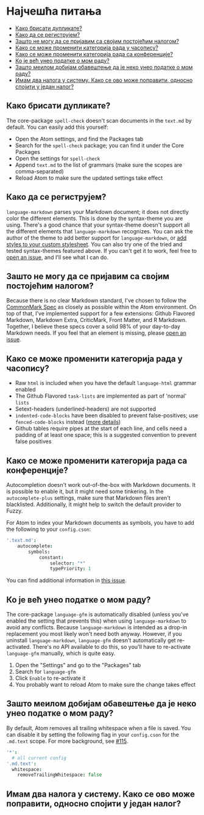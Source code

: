 # Најчешћа питања

- [Како брисати дупликате?](#како-брисати-дупликате)
- [Како да се региструјем?](#како-да-се-региструјем)
- [Зашто не могу да се пријавим са својим постојећим налогом?](#зашто-не-могу-да-се-пријавим-са-својим-постојећим-налогом)
- [Како се може променити категорија рада у часопису?](#како-се-може-променити-категорија-рада-у-часопису)
- [Како се може променити категорија рада са конференције?](#како-се-може-променити-категорија-рада-са-конференције)
- [Ко је већ унео податке о мом раду?](#ко-је-већ-унео-податке-о-мом-раду)
- [Зашто меилом добијам обавештење да је неко унео податке о мом раду?](#зашто-меилом-добијам-обавештење-да-је-неко-унео-податке-о-мом-раду)
- [Имам два налога у систему. Како се ово може поправити, односно спојити у један налог?](#имам-два-налога-у-систему-како-се-ово-може-поправити-односно-спојити-у-један-налог)

## Како брисати дупликате?

The core-package `spell-check` doesn't scan documents in the `text.md` by default. You can easily add this yourself:

- Open the Atom settings, and find the Packages tab
- Search for the `spell-check` package; you can find it under the Core Packages
- Open the settings for `spell-check`
- Append `text.md` to the list of grammars (make sure the scopes are comma-separated)
- Reload Atom to make sure the updated settings take effect

## Како да се региструјем?

`language-markdown` parses your Markdown document; it does not directly color the different elements. This is done by the syntax-theme you are using. There's a good chance that your syntax-theme doesn't support all the different elements that `language-markdown` recognizes. You can ask the author of the theme to add better support for `language-markdown`, or [add styles to your custom stylesheet](http://flight-manual.atom.io/using-atom/sections/basic-customization/#style-tweaks). You can also try one of the tried and tested syntax-themes featured above. If you can't get it to work, feel free to [open an issue](https://github.com/burodepeper/language-markdown/issues/new/), and I'll see what I can do.

## Зашто не могу да се пријавим са својим постојећим налогом?

Because there is no clear Markdown standard, I've chosen to follow the [CommonMark Spec](http://spec.commonmark.org/) as closely as possible within the Atom environment. On top of that, I've implemented support for a few extensions: Github Flavored Markdown, Markdown Extra, CriticMark, Front Matter, and R Markdown. Together, I believe these specs cover a solid 98% of your day-to-day Markdown needs. If you feel that an element is missing, please [open an issue](https://github.com/burodepeper/language-markdown/issues/new/).

## Како се може променити категорија рада у часопису?

- Raw `html` is included when you have the default `language-html` grammar enabled
- The Github Flavored `task-lists` are implemented as part of 'normal' `lists`
- Setext-headers (underlined-headers) are not supported
- `indented-code-blocks` have been disabled to prevent false-positives; use `fenced-code-blocks` instead ([more details](https://github.com/burodepeper/language-markdown/issues/88#issuecomment-183344420))
- Github tables require pipes at the start of each line, and cells need a padding of at least one space; this is a suggested convention to prevent false positives

## Како се може променити категорија рада са конференције?

Autocompletion doesn't work out-of-the-box with Markdown documents. It is possible to enable it, but it might need some tinkering. In the `autocomplete-plus` settings, make sure that Markdown files aren't blacklisted. Additionally, it might help to switch the default provider to Fuzzy.

For Atom to index your Markdown documents as symbols, you have to add the following to your `config.cson`:

```coffee
'.text.md':
    autocomplete:
        symbols:
            constant:
                selector: "*"
                typePriority: 1
```

You can find additional information in [this issue](https://github.com/burodepeper/language-markdown/issues/150).

## Ко је већ унео податке о мом раду?

The core-package `language-gfm` is automatically disabled (unless you've enabled the setting that prevents this) when using `language-markdown` to avoid any conflicts. Because `language-markdown` is intended as a drop-in replacement you most likely won't need both anyway. However, if you uninstall `language-markdown`, `language-gfm` doesn't automatically get re-activated. There's no API available to do this, so you'll have to re-activate `language-gfm` manually, which is quite easy.

1. Open the "Settings" and go to the "Packages" tab
2. Search for `language-gfm`
3. Click `Enable` to re-activate it
4. You probably want to reload Atom to make sure the change takes effect

## Зашто меилом добијам обавештење да је неко унео податке о мом раду?

By default, Atom removes all trailing whitespace when a file is saved. You can disable it by setting the following flag in your `config.cson` for the `.md.text` scope. For more background, see [#115](https://github.com/burodepeper/language-markdown/issues/115).

```coffee
'*':
  # all current config
'.md.text':
  whitespace:
    removeTrailingWhitespace: false
```
## Имам два налога у систему. Како се ово може поправити, односно спојити у један налог?
